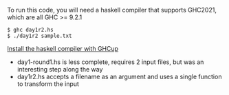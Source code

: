 To run this code, you will need a haskell compiler that supports GHC2021, which are all GHC >= 9.2.1
```
$ ghc day1r2.hs
$ ./day1r2 sample.txt
```

[Install the haskell compiler with GHCup](https://www.haskell.org/ghcup/)

- day1-round1.hs is less complete, requires 2 input files, but was an interesting step along the way
- day1r2.hs accepts a filename as an argument and uses a single function to transform the input